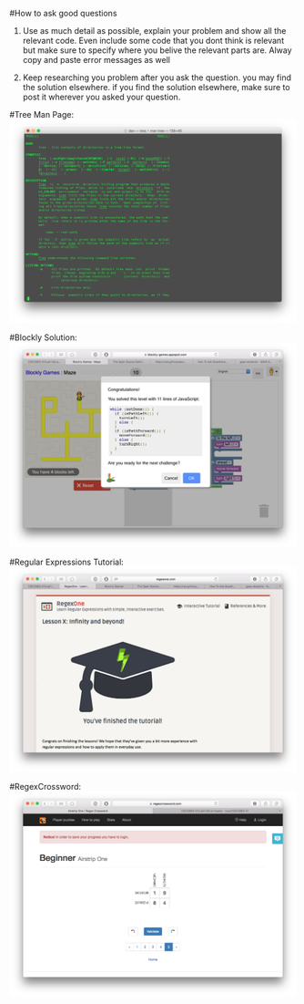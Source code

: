 
#How to ask good questions
1. Use as much detail as possible, explain your problem and show all the relevant code. Even include some code that you dont think is relevant but make sure to specify where you belive the relevant parts are. Alway copy and paste error messages as well

2. Keep researching you problem after you ask the question. you may find the solution elsewhere. if you find the solution elsewhere, make sure to post it wherever you asked your question.

#Tree Man Page: ![mantree](images/mantree.png)

#Blockly Solution: ![blockly](images/blockly.png)

#Regular Expressions Tutorial: ![regex1](images/regex1.png)

#RegexCrossword: ![regexcrossword](images/regexcrossword.png)
